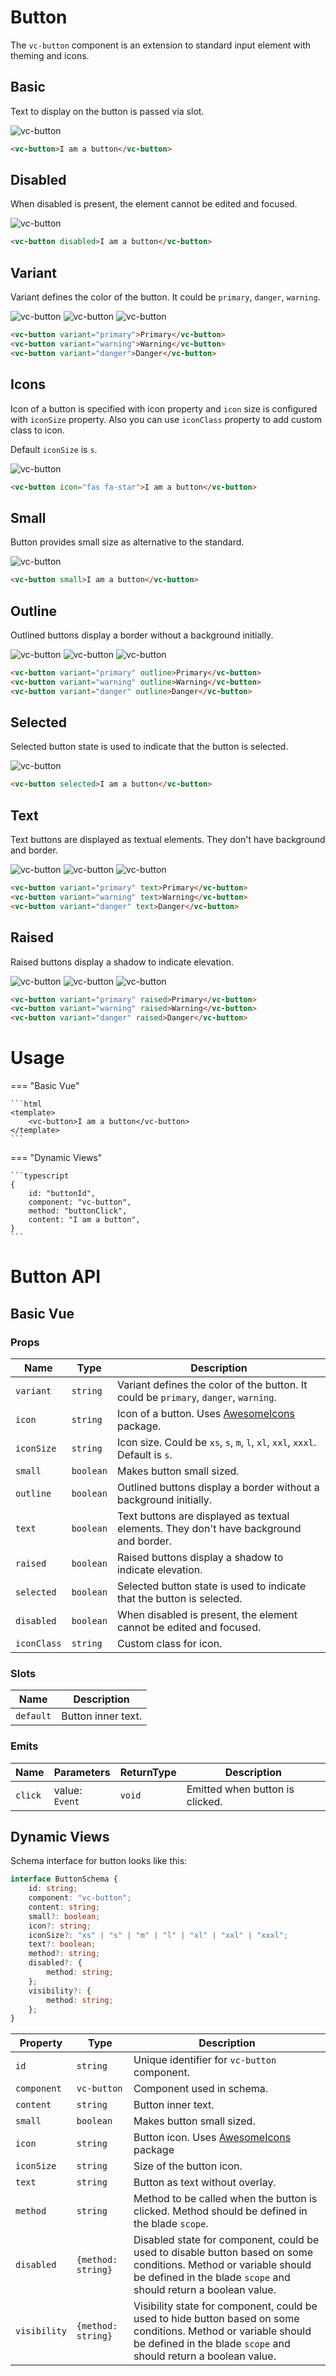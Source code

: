 # Button
The `vc-button` component is an extension to standard input element with theming and icons.

## Basic
Text to display on the button is passed via slot.

![vc-button](./../../../../media/controls/atoms/vc-button/button-basic.png)

```html
<vc-button>I am a button</vc-button>
```

## Disabled
When disabled is present, the element cannot be edited and focused.

![vc-button](./../../../../media/controls/atoms/vc-button/button-disabled.png)

```html
<vc-button disabled>I am a button</vc-button>
```

## Variant
Variant defines the color of the button. It could be `primary`, `danger`, `warning`.

![vc-button](./../../../../media/controls/atoms/vc-button/button-primary.png) ![vc-button](./../../../../media/controls/atoms/vc-button/button-warning.png) ![vc-button](./../../../../media/controls/atoms/vc-button/button-danger.png)

```html
<vc-button variant="primary">Primary</vc-button>
<vc-button variant="warning">Warning</vc-button>
<vc-button variant="danger">Danger</vc-button>
```

## Icons
Icon of a button is specified with icon property and `icon` size is configured with `iconSize` property. Also you can use `iconClass` property to add custom class to icon.

Default `iconSize` is `s`.

![vc-button](./../../../../media/controls/atoms/vc-button/button-icon.png)

```html
<vc-button icon="fas fa-star">I am a button</vc-button>
```

## Small
Button provides small size as alternative to the standard.

![vc-button](./../../../../media/controls/atoms/vc-button/button-small.png)

```html
<vc-button small>I am a button</vc-button>
```

## Outline
Outlined buttons display a border without a background initially.

![vc-button](./../../../../media/controls/atoms/vc-button/button-primary-outlined.png) ![vc-button](./../../../../media/controls/atoms/vc-button/button-warning-outlined.png) ![vc-button](./../../../../media/controls/atoms/vc-button/button-danger-outlined.png)

```html
<vc-button variant="primary" outline>Primary</vc-button>
<vc-button variant="warning" outline>Warning</vc-button>
<vc-button variant="danger" outline>Danger</vc-button>
```

## Selected
Selected button state is used to indicate that the button is selected.

![vc-button](./../../../../media/controls/atoms/vc-button/button-selected.png)

```html
<vc-button selected>I am a button</vc-button>
```

## Text
Text buttons are displayed as textual elements. They don't have background and border.

![vc-button](./../../../../media/controls/atoms/vc-button/button-primary-text.png) ![vc-button](./../../../../media/controls/atoms/vc-button/button-warning-text.png) ![vc-button](./../../../../media/controls/atoms/vc-button/button-danger-text.png)

```html
<vc-button variant="primary" text>Primary</vc-button>
<vc-button variant="warning" text>Warning</vc-button>
<vc-button variant="danger" text>Danger</vc-button>
```

## Raised
Raised buttons display a shadow to indicate elevation.

![vc-button](./../../../../media/controls/atoms/vc-button/button-primary-raised.png) ![vc-button](./../../../../media/controls/atoms/vc-button/button-warning-raised.png) ![vc-button](./../../../../media/controls/atoms/vc-button/button-danger-raised.png)

```html
<vc-button variant="primary" raised>Primary</vc-button>
<vc-button variant="warning" raised>Warning</vc-button>
<vc-button variant="danger" raised>Danger</vc-button>
```

# Usage

=== "Basic Vue"

    ```html
    <template>
        <vc-button>I am a button</vc-button>
    </template>
    ```

=== "Dynamic Views"

    ```typescript
    {
        id: "buttonId",
        component: "vc-button",
        method: "buttonClick",
        content: "I am a button",
    }
    ```


# Button API

## Basic Vue

### Props

| Name      | Type              | Description                                                     |
| --------- | ----------------- | --------------------------------------------------------------- |
| `variant` | `string`          | Variant defines the color of the button. It could be `primary`, `danger`, `warning`. |
| `icon`    | `string`          | Icon of a button. Uses [AwesomeIcons](https://fontawesome.com/) package. |
| `iconSize`| `string`          | Icon size. Could be `xs`, `s`, `m`, `l`, `xl`, `xxl`, `xxxl`. Default is `s`. |
| `small`   | `boolean`         | Makes button small sized.                                       |
| `outline` | `boolean`         | Outlined buttons display a border without a background initially. |
| `text`    | `boolean`         | Text buttons are displayed as textual elements. They don't have background and border. |
| `raised`  | `boolean`         | Raised buttons display a shadow to indicate elevation.          |
| `selected`| `boolean`         | Selected button state is used to indicate that the button is selected. |
| `disabled`| `boolean`         | When disabled is present, the element cannot be edited and focused. |
| `iconClass`| `string`         | Custom class for icon.                                          |

### Slots

| Name      | Description                                                     |
| --------- | --------------------------------------------------------------- |
| `default` | Button inner text.                                              |

### Emits

| Name      | Parameters        | ReturnType | Description                                                     |
| --------- | ----------------- | ---------- | --------------------------------------------------------------- |
| `click`   | value: `Event`      | `void`     | Emitted when button is clicked.                                   |


## Dynamic Views
Sсhema interface for button looks like this:

```typescript
interface ButtonSchema {
    id: string;
    component: "vc-button";
    content: string;
    small?: boolean;
    icon?: string;
    iconSize?: "xs" | "s" | "m" | "l" | "xl" | "xxl" | "xxxl";
    text?: boolean;
    method?: string;
    disabled?: {
        method: string;
    };
    visibility?: {
        method: string;
    };
}
```

| Property       | Type              | Description                                                     |
| -------------- | ----------------- | --------------------------------------------------------------- |
| `id`           | `string`          | Unique identifier for `vc-button` component.                    |
| `component`    | `vc-button`       | Component used in schema.                                      |
| `content`      | `string`          | Button inner text.                                              |
| `small`        | `boolean`         | Makes button small sized.                                      |
| `icon`         | `string`          | Button icon. Uses [AwesomeIcons](https://fontawesome.com/) package         |
| `iconSize`     | `string`          | Size of the button icon.                                       |
| `text`         | `string`          | Button as text without overlay.                                |
| `method`       | `string`          | Method to be called when the button is clicked. Method should be defined in the blade `scope`. |
| `disabled`     | `{method: string}` | Disabled state for component, could be used to disable button based on some conditions. Method or variable should be defined in the blade `scope` and should return a boolean value. |
| `visibility`   | `{method: string}` | Visibility state for component, could be used to hide button based on some conditions. Method or variable should be defined in the blade `scope` and should return a boolean value. |
